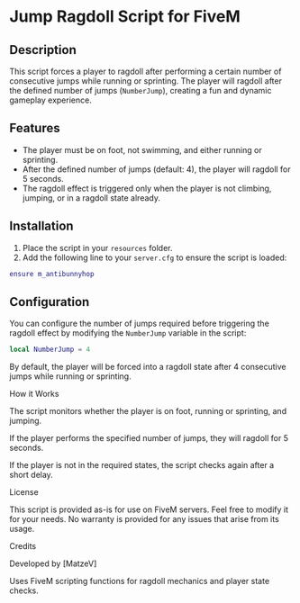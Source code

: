 # Jump Ragdoll Script for FiveM

## Description
This script forces a player to ragdoll after performing a certain number of consecutive jumps while running or sprinting. The player will ragdoll after the defined number of jumps (`NumberJump`), creating a fun and dynamic gameplay experience.

## Features
- The player must be on foot, not swimming, and either running or sprinting.
- After the defined number of jumps (default: 4), the player will ragdoll for 5 seconds.
- The ragdoll effect is triggered only when the player is not climbing, jumping, or in a ragdoll state already.
  
## Installation
1. Place the script in your `resources` folder.
2. Add the following line to your `server.cfg` to ensure the script is loaded:

```lua
ensure m_antibunnyhop
```

## Configuration
You can configure the number of jumps required before triggering the ragdoll effect by modifying the `NumberJump` variable in the script:

```lua
local NumberJump = 4
```
By default, the player will be forced into a ragdoll state after 4 consecutive jumps while running or sprinting.

How it Works

The script monitors whether the player is on foot, running or sprinting, and jumping.

If the player performs the specified number of jumps, they will ragdoll for 5 seconds.

If the player is not in the required states, the script checks again after a short delay.


License

This script is provided as-is for use on FiveM servers. Feel free to modify it for your needs. No warranty is provided for any issues that arise from its usage.

Credits

Developed by [MatzeV]

Uses FiveM scripting functions for ragdoll mechanics and player state checks.
